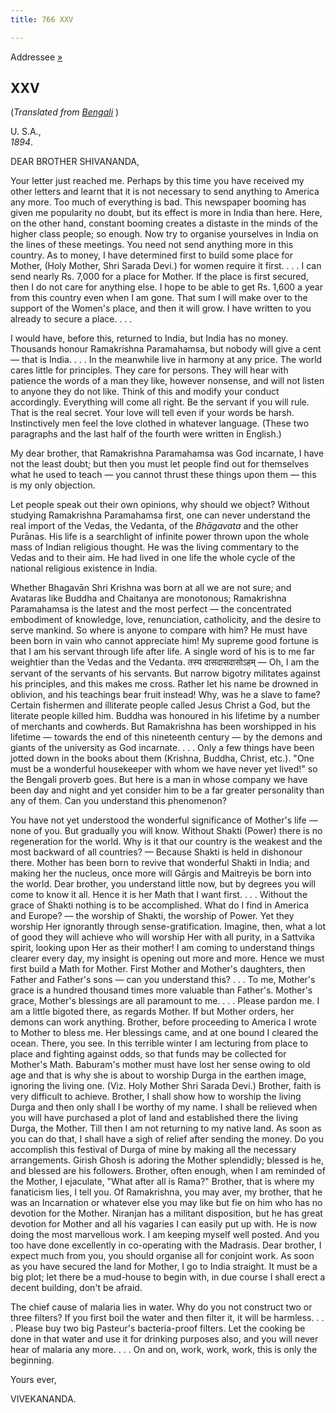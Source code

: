 ```yaml
---
title: 766 XXV

---
```

  

  
Addressee [»](../../volume_9/letters_fifth_series/114_shivananda.htm)

## XXV

(*Translated from [Bengali](b7149e7025.pdf)* )

U. S.A.,  
*1894*.

DEAR BROTHER SHIVANANDA,

Your letter just reached me. Perhaps by this time you have received my
other letters and learnt that it is not necessary to send anything to
America any more. Too much of everything is bad. This newspaper booming
has given me popularity no doubt, but its effect is more in India than
here. Here, on the other hand, constant booming creates a distaste in
the minds of the higher class people; so enough. Now try to organise
yourselves in India on the lines of these meetings. You need not send
anything more in this country. As to money, I have determined first to
build some place for Mother, (Holy Mother, Shri Sarada Devi.) for women
require it first. . . . I can send nearly Rs. 7,000 for a place for
Mother. If the place is first secured, then I do not care for anything
else. I hope to be able to get Rs. 1,600 a year from this country even
when I am gone. That sum I will make over to the support of the Women's
place, and then it will grow. I have written to you already to secure a
place. . . .

I would have, before this, returned to India, but India has no money.
Thousands honour Ramakrishna Paramahamsa, but nobody will give a cent —
that is India. . . . In the meanwhile live in harmony at any price. The
world cares little for principles. They care for persons. They will hear
with patience the words of a man they like, however nonsense, and will
not listen to anyone they do not like. Think of this and modify your
conduct accordingly. Everything will come all right. Be the servant if
you will rule. That is the real secret. Your love will tell even if your
words be harsh. Instinctively men feel the love clothed in whatever
language. (These two paragraphs and the last half of the fourth were
written in English.)

My dear brother, that Ramakrishna Paramahamsa was God incarnate, I have
not the least doubt; but then you must let people find out for
themselves what he used to teach — you cannot thrust these things upon
them — this is my only objection.

Let people speak out their own opinions, why should we object? Without
studying Ramakrishna Paramahamsa first, one can never understand the
real import of the Vedas, the Vedanta, of the *Bhāgavata* and the other
Purānas. His life is a searchlight of infinite power thrown upon the
whole mass of Indian religious thought. He was the living commentary to
the Vedas and to their aim. He had lived in one life the whole cycle of
the national religious existence in India.

Whether Bhagavān Shri Krishna was born at all we are not sure; and
Avataras like Buddha and Chaitanya are monotonous; Ramakrishna
Paramahamsa is the latest and the most perfect — the concentrated
embodiment of knowledge, love, renunciation, catholicity, and the desire
to serve mankind. So where is anyone to compare with him? He must have
been born in vain who cannot appreciate him! My supreme good fortune is
that I am his servant through life after life. A single word of his is
to me far weightier than the Vedas and the Vedanta. तस्य
दासदासदासोऽहम् — Oh, I am the servant of the servants of his servants.
But narrow bigotry militates against his principles, and this makes me
cross. Rather let his name be drowned in oblivion, and his teachings
bear fruit instead! Why, was he a slave to fame? Certain fishermen and
illiterate people called Jesus Christ a God, but the literate people
killed him. Buddha was honoured in his lifetime by a number of merchants
and cowherds. But Ramakrishna has been worshipped in his lifetime —
towards the end of this nineteenth century — by the demons and giants of
the university as God incarnate. . . . Only a few things have been
jotted down in the books about them (Krishna, Buddha, Christ, etc.).
"One must be a wonderful housekeeper with whom we have never yet lived!"
so the Bengali proverb goes. But here is a man in whose company we have
been day and night and yet consider him to be a far greater personality
than any of them. Can you understand this phenomenon?

You have not yet understood the wonderful significance of Mother's life
— none of you. But gradually you will know. Without Shakti (Power) there
is no regeneration for the world. Why is it that our country is the
weakest and the most backward of all countries? — Because Shakti is held
in dishonour there. Mother has been born to revive that wonderful Shakti
in India; and making her the nucleus, once more will Gārgis and
Maitreyis be born into the world. Dear brother, you understand little
now, but by degrees you will come to know it all. Hence it is her Math
that I want first. . . . Without the grace of Shakti nothing is to be
accomplished. What do I find in America and Europe? — the worship of
Shakti, the worship of Power. Yet they worship Her ignorantly through
sense-gratification. Imagine, then, what a lot of good they will achieve
who will worship Her with all purity, in a Sattvika spirit, looking upon
Her as their mother! I am coming to understand things clearer every day,
my insight is opening out more and more. Hence we must first build a
Math for Mother. First Mother and Mother's daughters, then Father and
Father's sons — can you understand this? . . . To me, Mother's grace is
a hundred thousand times more valuable than Father's. Mother's grace,
Mother's blessings are all paramount to me. . . . Please pardon me. I am
a little bigoted there, as regards Mother. If but Mother orders, her
demons can work anything. Brother, before proceeding to America I wrote
to Mother to bless me. Her blessings came, and at one bound I cleared
the ocean. There, you see. In this terrible winter I am lecturing from
place to place and fighting against odds, so that funds may be collected
for Mother's Math. Baburam's mother must have lost her sense owing to
old age and that is why she is about to worship Durga in the earthen
image, ignoring the living one. (Viz. Holy Mother Shri Sarada Devi.)
Brother, faith is very difficult to achieve. Brother, I shall show how
to worship the living Durga and then only shall I be worthy of my name.
I shall be relieved when you will have purchased a plot of land and
established there the living Durga, the Mother. Till then I am not
returning to my native land. As soon as you can do that, I shall have a
sigh of relief after sending the money. Do you accomplish this festival
of Durga of mine by making all the necessary arrangements. Girish Ghosh
is adoring the Mother splendidly; blessed is he, and blessed are his
followers. Brother, often enough, when I am reminded of the Mother, I
ejaculate, "What after all is Rama?" Brother, that is where my
fanaticism lies, I tell you. Of Ramakrishna, you may aver, my brother,
that he was an Incarnation or whatever else you may like but fie on him
who has no devotion for the Mother. Niranjan has a militant disposition,
but he has great devotion for Mother and all his vagaries I can easily
put up with. He is now doing the most marvellous work. I am keeping
myself well posted. And you too have done excellently in co-operating
with the Madrasis. Dear brother, I expect much from you, you should
organise all for conjoint work. As soon as you have secured the land for
Mother, I go to India straight. It must be a big plot; let there be a
mud-house to begin with, in due course I shall erect a decent building,
don't be afraid.

The chief cause of malaria lies in water. Why do you not construct two
or three filters? If you first boil the water and then filter it, it
will be harmless. . . . Please buy two big Pasteur's bacteria-proof
filters. Let the cooking be done in that water and use it for drinking
purposes also, and you will never hear of malaria any more. . . . On and
on, work, work, work, this is only the beginning.

Yours ever,

VIVEKANANDA.